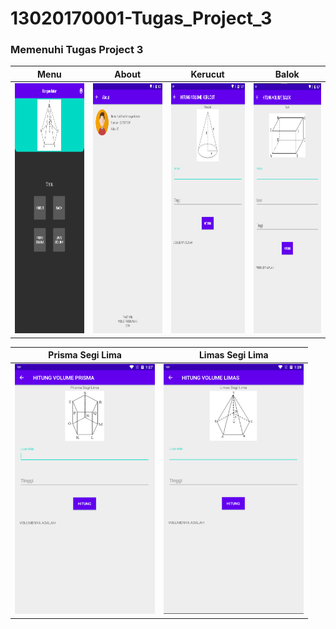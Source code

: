 # 13020170001-Tugas_Project_3
### Memenuhi Tugas Project 3

| Menu  | About | Kerucut | Balok |
| ------------- | ------------- | ------------- | ------------- |
| <img src="https://github.com/AudiFaathirmansyahMashar/13020170001-Tugas_Project_3/blob/master/menu.png" height="400px"/> | <img src="https://github.com/AudiFaathirmansyahMashar/13020170001-Tugas_Project_3/blob/master/about.png" height="400px"/>  | <img src="https://github.com/AudiFaathirmansyahMashar/13020170001-Tugas_Project_3/blob/master/kerucut.png" height="400px"/> | <img src="https://github.com/AudiFaathirmansyahMashar/13020170001-Tugas_Project_3/blob/master/balok.png" height="400px"/> |

| Prisma Segi Lima  | Limas Segi Lima |
| ------------- | ------------- |
| <img src="https://github.com/AudiFaathirmansyahMashar/13020170001-Tugas_Project_3/blob/master/prisma.png" height="400px"/> | <img src="https://github.com/AudiFaathirmansyahMashar/13020170001-Tugas_Project_3/blob/master/limas.png" height="400px"/> |
